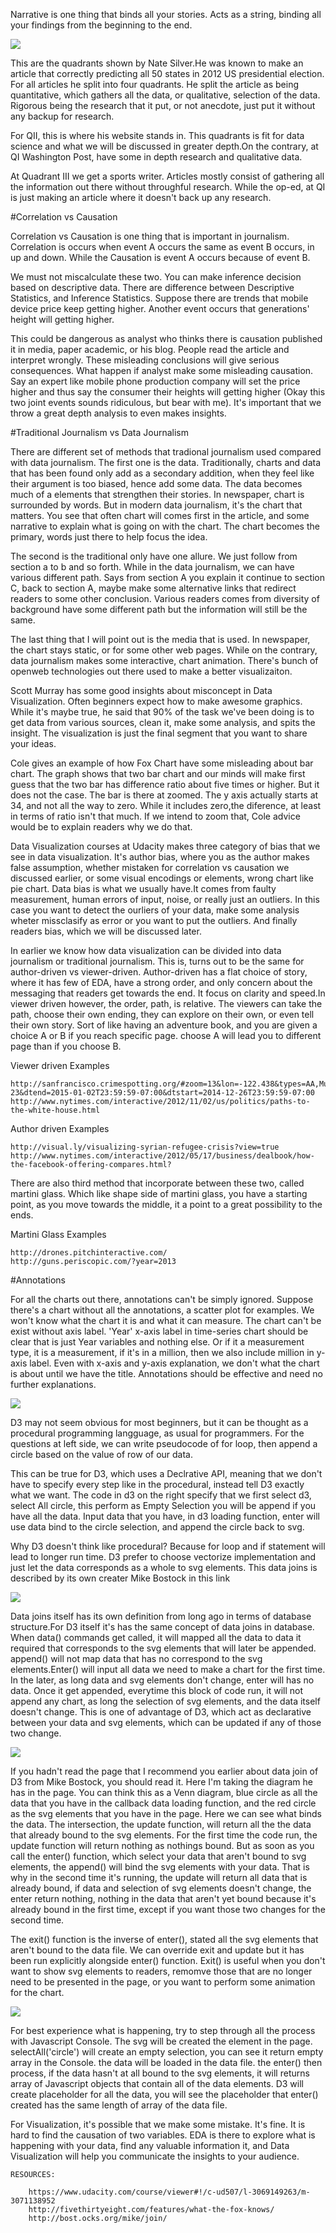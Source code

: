 

Narrative is one thing that binds all your stories. Acts as a string, binding all your findings from the beginning to the end.

![](images/narrative/1.jpg)

This are the quadrants shown by Nate Silver.He was known to make an article that correctly predicting all 50 states in 2012 US presidential election. For all articles he split into four quadrants. He split the article as being quantitative, which gathers all the data, or qualitative, selection of the data. Rigorous being the research that it put, or not anecdote, just put it without any backup for research.

For QII, this is where his website stands in. This quadrants is fit for data science and what we will be discussed in greater depth.On the contrary, at QI Washington Post, have some in depth research and qualitative data.

At Quadrant III we get a sports writer. Articles mostly consist of gathering all the information out there without throughful research. While the op-ed, at QI is just making an article where it doesn't back up any research.

#Correlation vs Causation

Correlation vs Causation is one thing that is important in journalism. Correlation is occurs when event A occurs the same as event B occurs, in up and down. While the Causation is event A occurs because of event B.

We must not miscalculate these two. You can make inference decision based on descriptive data. There are difference between Descriptive Statistics, and Inference Statistics. Suppose there are trends that mobile device price keep getting higher. Another event occurs that generations' height will getting higher.

This could be dangerous as analyst who thinks there is causation published it in media, paper academic, or his blog. People read the article and interpret wrongly. These misleading conclusions will give serious consequences. What happen if analyst make some misleading causation. Say an expert like mobile phone production company will set the price higher and thus say the consumer their heights will getting higher (Okay this two joint events sounds ridiculous, but bear with me). It's important that we throw a great depth analysis to even makes insights.

#Traditional Journalism vs Data Journalism

There are different set of methods that tradional journalism used compared with data journalism. The first one is the data. Traditionally, charts and data that has been found only add as a secondary addition, when they feel like their argument is too biased, hence add some data. The data becomes much of a elements that strengthen their stories. In newspaper, chart is surrounded by words. But in modern data journalism, it's the chart that matters. You see that often chart will comes first in the article, and some narrative to explain what is going on with the chart. The chart becomes the primary, words just there to help focus the idea.

The second is the traditional only have one allure. We just follow from section a to b and so forth. While in the data journalism, we can have various different path. Says from section A you explain it continue to section C, back to section A, maybe make some alternative links that redirect readers to some other conclusion. Various readers comes from diversity of background have some different path but the information will still be the same.

The last thing that I will point out is the media that is used. In newspaper, the chart stays static, or for some other web pages. While on the contrary, data journalism makes some interactive, chart animation. There's bunch of openweb technologies out there used to make a better visualizaiton.

Scott Murray has some good insights about misconcept in Data Visualization. Often beginners expect how to make awesome graphics. While it's maybe true, he said that 90% of the task we've been doing is to get data from various sources, clean it, make some analysis, and spits the insight. The visualization is just the final segment that you want to share your ideas.

Cole gives an example of how Fox Chart have some misleading about bar chart. The graph shows that two bar chart and our minds will make first guess that the two bar has difference ratio about five times or higher. But it does not the case. The bar is there at zoomed. The y axis actually starts at 34, and not all the way to zero. While it includes zero,the diference, at least in terms of ratio isn't that much. If we intend to zoom that, Cole advice would be to explain readers why we do that.

Data Visualization courses at Udacity makes three category of bias that we see in data visualization. It's author bias, where you as the author makes false assumption, whether mistaken for correlation vs causation we discussed earlier, or some visual encodings or elements, wrong chart like pie chart. Data bias is what we usually have.It comes from faulty measurement, human errors of input, noise, or really just an outliers. In this case you want to detect the ourliers of your data, make some analysis wheter missclasify as error or you want to put the outliers. And finally readers bias, which we will be discussed later.

In earlier we know how data visualization can be divided into data journalism or traditional journalism. This is, turns out to be the same for author-driven vs viewer-driven. Author-driven has a flat choice of story, where it has few of EDA, have a strong order, and only concern about the messaging that readers get towards the end. It focus on clarity and speed.In viewer driven however, the order, path, is relative. The viewers can take the path, choose their own ending, they can explore on their own, or even tell their own story. Sort of like having an adventure book, and you are given a choice A or B if you reach specific page. choose A will lead you to different page than if you choose B.

Viewer driven Examples

    http://sanfrancisco.crimespotting.org/#zoom=13&lon=-122.438&types=AA,Mu,Ro,SA,DP,Na,Al,Pr,Th,VT,Va,Bu,Ar&lat=37.760&hours=0-23&dtend=2015-01-02T23:59:59-07:00&dtstart=2014-12-26T23:59:59-07:00
    http://www.nytimes.com/interactive/2012/11/02/us/politics/paths-to-the-white-house.html

Author driven Examples

    http://visual.ly/visualizing-syrian-refugee-crisis?view=true
    http://www.nytimes.com/interactive/2012/05/17/business/dealbook/how-the-facebook-offering-compares.html?

There are also third method that incorporate between these two, called martini glass. Which like shape side of martini glass, you have a starting point, as you move towards the middle, it a point to a great possibility to the ends.

Martini Glass Examples

    http://drones.pitchinteractive.com/
    http://guns.periscopic.com/?year=2013

#Annotations

For all the charts out there, annotations can't be simply ignored. Suppose there's a chart without all the annotations, a scatter plot for examples. We won't know what the chart it is and what it can measure. The chart can't be exist without axis label. 'Year' x-axis label in time-series chart should be clear that is just Year variables and nothing else. Or if it a measurement type, it is a measurement, if it's in a million, then we also include million in y-axis label. Even with x-axis and y-axis explanation, we don't what the chart is about until we have the title. Annotations should be effective and need no further explanations.

![](images/narrative/2.jpg)

D3 may not seem obvious for most beginners, but it can be thought as a procedural programming langguage, as usual for programmers. For the questions at left side, we can write pseudocode of for loop, then append a circle based on the value of row of our data.

This can be true for D3, which uses a Declrative API, meaning that we don't have to specify every step like in the procedural, instead tell D3 exactly what we want. The code in d3 on the right specify that we first select d3, select All circle, this perform as Empty Selection you will be append if you have all the data. Input data that you have, in d3 loading function, enter will use data bind to the circle selection, and append the circle back to svg.

Why D3 doesn't think like procedural? Because for loop and if statement will lead to longer run time. D3 prefer to choose vectorize implementation and just let the data corresponds as a whole to svg elements. This data joins is described by its own creater Mike Bostock in this link

![](images/narrative/3.jpg)

Data joins itself has its own definition from long ago in terms of database structure.For D3 itself it's has the same concept of data joins in database. When data() commands get called, it will mapped all the data to data it required that corresponds to the svg elements that will later be appended. append() will not map data that has no correspond to the svg elements.Enter() will input all data we need to make a chart for the first time. In the later, as long data and svg elements don't change, enter will has no data. Once it get appended, everytime this block of code run, it will not append any chart, as long the selection of svg elements, and the data itself doesn't change. This is one of advantage of D3, which act as declarative between your data and svg elements, which can be updated if any of those two change.

![](images/narrative/4.jpg)

If you hadn't read the page that I recommend you earlier about data join of D3 from Mike Bostock, you should read it. Here I'm taking the diagram he has in the page. You can think this as a Venn diagram, blue circle as all the data that you have in the callback data loading function, and the red circle as the svg elements that you have in the page. Here we can see what binds the data. The intersection, the update function, will return all the the data that already bound to the svg elements. For the first time the code run, the update function will return nothing as nothings bound. But as soon as you call the enter() function, which select your data that aren't bound to svg elements, the append() will bind the svg elements with your data. That is why in the second time it's running, the update will return all data that is already bound, if data and selection of svg elements doesn't change, the enter return nothing, nothing in the data that aren't yet bound because it's already bound in the first time, except if you want those two changes for the second time.

The exit() function is the inverse of enter(), stated all the svg elements that aren't bound to the data file. We can override exit and update but it has been run explicitly alongside enter() function. Exit() is useful when you don't want to show svg elements to readers, remomve those that are no longer need to be presented in the page, or you want to perform some animation for the chart.

![](images/narrative/5.jpg)

For best experience what is happening, try to step through all the process with Javascript Console. The svg will be created the element in the page. selectAll('circle') will create an empty selection, you can see it return empty array in the Console. the data will be loaded in the data file. the enter() then process, if the data hasn't at all bound to the svg elements, it will returns array of Javascript objects that contain all of the data elements. D3 will create placeholder for all the data, you will see the placeholder that enter() created has the same length of array of the data file.

For Visualization, it's possible that we make some mistake. It's fine. It is hard to find the causation of two variables. EDA is there to explore what is happening with your data, find any valuable information it, and Data Visualization will help you communicate the insights to your audience.

    RESOURCES:

        https://www.udacity.com/course/viewer#!/c-ud507/l-3069149263/m-3071138952
        http://fivethirtyeight.com/features/what-the-fox-knows/
        http://bost.ocks.org/mike/join/

